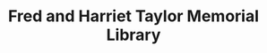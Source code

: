 ---
layout: repo
title: "Fred and Harriet Taylor Memorial Library"
id: 20662
permalink: repos/20662/
---